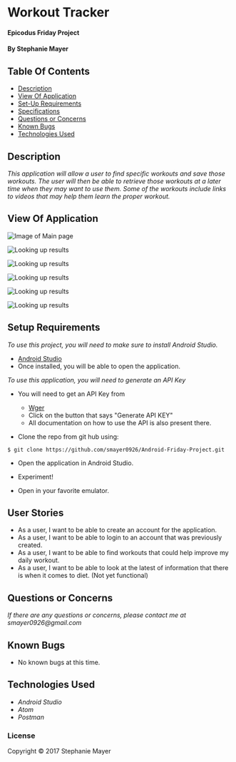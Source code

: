 # Workout Tracker

#### Epicodus Friday Project

#### By Stephanie Mayer

## Table Of Contents

* [Description](#description)
* [View Of Application](#view-of-application)
* [Set-Up Requirements](#setup-requirements)
* [Specifications](#specifications)
* [Questions or Concerns](#questions-or-concerns)
* [Known Bugs](#known-bugs)
* [Technologies Used](#technologies-used)

## Description

_This application will allow a user to find specific workouts and save those workouts. The user will then be able to retrieve those workouts at a later time when they may want to use them. Some of the workouts include links to videos that may help them learn the proper workout._


## View Of Application

![Image of Main page](images/screenshot.png)

![Looking up results](images/screenshot1.png)

![Looking up results](images/signup.png)

![Looking up results](images/loggedinpng.png)

![Looking up results](images/workouts.png)

![Looking up results](images/drawer.png)


## Setup Requirements
_To use this project, you will need to make sure to install Android Studio._
* [Android Studio](https://developer.android.com/studio/index.html)
* Once installed, you will be able to open the application.

_To use this application, you will need to generate an API Key_
* You will need to get an API Key from
  * [Wger](https://wger.de/en/software/api)
  * Click on the button that says "Generate API KEY"
  * All documentation on how to use the API is also present there.

* Clone the repo from git hub using:
````
$ git clone https://github.com/smayer0926/Android-Friday-Project.git
````
* Open the application in Android Studio.
* Experiment!



* Open in your favorite emulator.

## User Stories
* As a user, I want to be able to create an account for the application.
* As a user, I want to be able to login to an account that was previously created.
* As a user, I want to be able to find workouts that could help improve my daily workout.
* As a user, I want to be able to look at the latest of information that there is when it comes to diet. (Not yet functional)


## Questions or Concerns ##
_If there are any questions or concerns, please contact me at smayer0926@gmail.com_

## Known Bugs

* No known bugs at this time.



## Technologies Used

* _Android Studio_
* _Atom_
* _Postman_



### License

Copyright &copy; 2017 Stephanie Mayer
